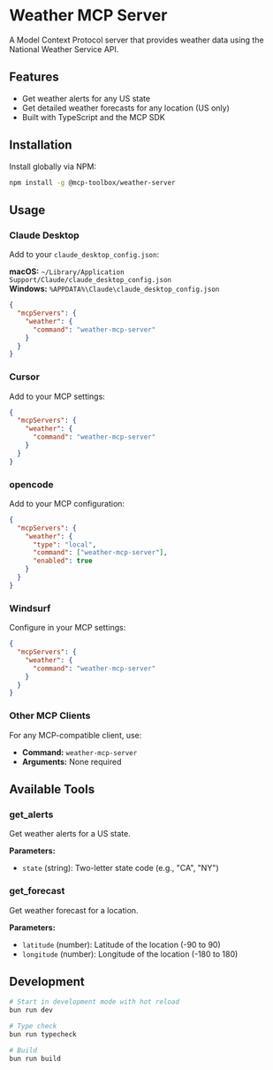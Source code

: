 # Weather MCP Server

A Model Context Protocol server that provides weather data using the National Weather Service API.

## Features

- Get weather alerts for any US state
- Get detailed weather forecasts for any location (US only)
- Built with TypeScript and the MCP SDK

## Installation

Install globally via NPM:

```bash
npm install -g @mcp-toolbox/weather-server
```

## Usage

### Claude Desktop

Add to your `claude_desktop_config.json`:

**macOS:** `~/Library/Application Support/Claude/claude_desktop_config.json`  
**Windows:** `%APPDATA%\Claude\claude_desktop_config.json`

```json
{
  "mcpServers": {
    "weather": {
      "command": "weather-mcp-server"
    }
  }
}
```

### Cursor

Add to your MCP settings:

```json
{
  "mcpServers": {
    "weather": {
      "command": "weather-mcp-server"
    }
  }
}
```

### opencode

Add to your MCP configuration:

```json
{
  "mcpServers": {
    "weather": {
      "type": "local",
      "command": ["weather-mcp-server"],
      "enabled": true
    }
  }
}
```

### Windsurf

Configure in your MCP settings:

```json
{
  "mcpServers": {
    "weather": {
      "command": "weather-mcp-server"
    }
  }
}
```

### Other MCP Clients

For any MCP-compatible client, use:
- **Command:** `weather-mcp-server`
- **Arguments:** None required

## Available Tools

### get_alerts
Get weather alerts for a US state.

**Parameters:**
- `state` (string): Two-letter state code (e.g., "CA", "NY")

### get_forecast
Get weather forecast for a location.

**Parameters:**
- `latitude` (number): Latitude of the location (-90 to 90)
- `longitude` (number): Longitude of the location (-180 to 180)

## Development

```bash
# Start in development mode with hot reload
bun run dev

# Type check
bun run typecheck

# Build
bun run build
```